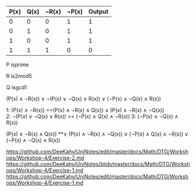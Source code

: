 



| P(x) | Q(x) | ¬R(x) | ¬P(x) | Output
|------|------|-------|-------|-------
|  0   |  0   |   0   |   1   |   1   
|  0   |  1   |   0   |   1   |   1   
|  1   |  0   |   0   |   1   |   1   
|  1   |  1   |   1   |   0   |   0 

P isprime

R is2mod5

Q isgcd1

(P(x) ∧ ¬R(x)) ∨ ¬(P(x) ∨ ¬Q(x) ∨ R(x)) ∨ (¬P(x) ∧ ¬Q(x) ∧ R(x))


1:  (P(x) ∧ ¬R(x)) ==(P(x) ∧ ¬R(x) ∧ Q(x)) ∨ (P(x) ∧ ¬R(x) ∧ ¬Q(x))  
2:  ¬(P(x) ∨ ¬Q(x) ∨ R(x)) == (¬P(x) ∧ Q(x) ∧ ¬R(x)) 
3:  (¬P(x) ∧ ¬Q(x) ∧ R(x))  


(P(x) ∧ ¬R(x) ∧ Q(x)) **∨ (P(x) ∧ ¬R(x) ∧ ¬Q(x)) ∨ (¬P(x) ∧ Q(x) ∧ ¬R(x)) ∨ (¬P(x) ∧ ¬Q(x) ∧ R(x))

https://github.com/DeeKahy/UniNotes/edit/master/docs/Math/DTG/Workshops/Workshop-4/Exercise-2.md
https://github.com/DeeKahy/UniNotes/blob/master/docs/Math/DTG/Workshops/Workshop-4/Exercise-1.md
https://github.com/DeeKahy/UniNotes/edit/master/docs/Math/DTG/Workshops/Workshop-4/Exercise-1.md
